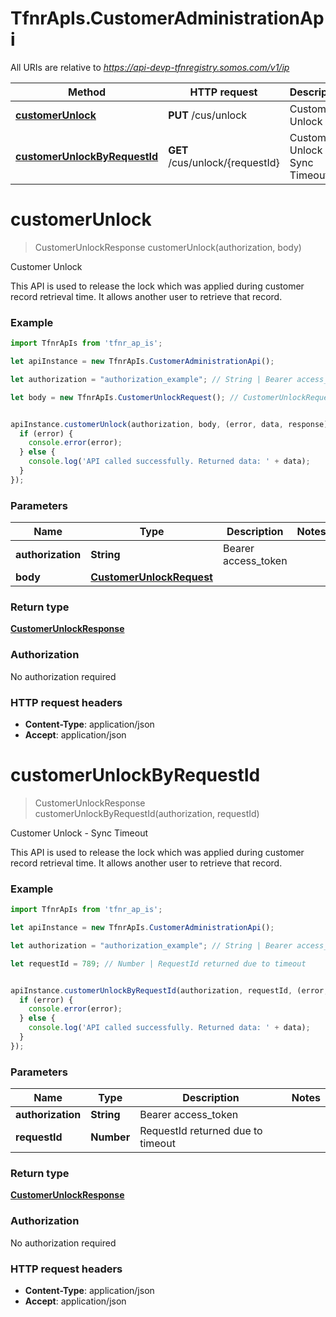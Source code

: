 # TfnrApIs.CustomerAdministrationApi

All URIs are relative to *https://api-devp-tfnregistry.somos.com/v1/ip*

Method | HTTP request | Description
------------- | ------------- | -------------
[**customerUnlock**](CustomerAdministrationApi.md#customerUnlock) | **PUT** /cus/unlock | Customer Unlock
[**customerUnlockByRequestId**](CustomerAdministrationApi.md#customerUnlockByRequestId) | **GET** /cus/unlock/{requestId} | Customer Unlock - Sync Timeout


<a name="customerUnlock"></a>
# **customerUnlock**
> CustomerUnlockResponse customerUnlock(authorization, body)

Customer Unlock

This API is used to release the lock which was applied during customer record retrieval time. It allows another user to retrieve that record.

### Example
```javascript
import TfnrApIs from 'tfnr_ap_is';

let apiInstance = new TfnrApIs.CustomerAdministrationApi();

let authorization = "authorization_example"; // String | Bearer access_token

let body = new TfnrApIs.CustomerUnlockRequest(); // CustomerUnlockRequest | 


apiInstance.customerUnlock(authorization, body, (error, data, response) => {
  if (error) {
    console.error(error);
  } else {
    console.log('API called successfully. Returned data: ' + data);
  }
});
```

### Parameters

Name | Type | Description  | Notes
------------- | ------------- | ------------- | -------------
 **authorization** | **String**| Bearer access_token | 
 **body** | [**CustomerUnlockRequest**](CustomerUnlockRequest.md)|  | 

### Return type

[**CustomerUnlockResponse**](CustomerUnlockResponse.md)

### Authorization

No authorization required

### HTTP request headers

 - **Content-Type**: application/json
 - **Accept**: application/json

<a name="customerUnlockByRequestId"></a>
# **customerUnlockByRequestId**
> CustomerUnlockResponse customerUnlockByRequestId(authorization, requestId)

Customer Unlock - Sync Timeout

This API is used to release the lock which was applied during customer record retrieval time. It allows another user to retrieve that record.

### Example
```javascript
import TfnrApIs from 'tfnr_ap_is';

let apiInstance = new TfnrApIs.CustomerAdministrationApi();

let authorization = "authorization_example"; // String | Bearer access_token

let requestId = 789; // Number | RequestId returned due to timeout


apiInstance.customerUnlockByRequestId(authorization, requestId, (error, data, response) => {
  if (error) {
    console.error(error);
  } else {
    console.log('API called successfully. Returned data: ' + data);
  }
});
```

### Parameters

Name | Type | Description  | Notes
------------- | ------------- | ------------- | -------------
 **authorization** | **String**| Bearer access_token | 
 **requestId** | **Number**| RequestId returned due to timeout | 

### Return type

[**CustomerUnlockResponse**](CustomerUnlockResponse.md)

### Authorization

No authorization required

### HTTP request headers

 - **Content-Type**: application/json
 - **Accept**: application/json

